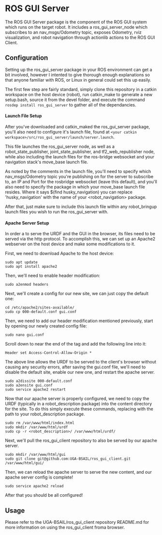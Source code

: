 # ROS GUI Server

The ROS GUI Server package is the component of the ROS GUI system which runs on the target robot. It includes a ros_gui_server_node which subscribes to an nav_msgs/Odometry topic, exposes Odometry, rviz visualization, and robot navigation through actionlib actions to the ROS GUI Client.


## Configuration

Setting up the ros_gui_server package in your ROS environment can get a bit involved, however I intented to give thorough enough explanations so that anyone familiar with ROS, or Linux in general could set this up easily.

The first few step are fairly standard, simply clone this repository in a catkin workspace on the host device (robot), run catkin_make to generate a new setup.bash, source it from the devel folder, and execute the command `rosdep install ros_gui_server` to gather all of the dependancies.

#### Launch File Setup

After you've downloaded and catkin_maked the ros_gui_server package, you'll also need to configure it's launch file, found at `<your catkin workspace>/src/ros_gui_server/launch/server.launch`.

This file launches the ros_gui_server node, as well as a robot_state_publisher, joint_state_publisher, and tf2_web_republisher node, while also including the launch files for the ros-bridge websocket and your navigation stack's move_base launch file. 

As noted by the comments in the launch file, you'll need to specify which nav_msgs/Odometry topic you're publishing on for the server to subscribe to, an IP and Port for the rosbridge websocket (leave this default), and you'll also need to specify the package in which your move_base launch file resides. Where it says $(find husky_navigation) you can replace 'husky_navigation' with the name of your <robot_navigation> package.

After that, just make sure to include this launch file within any robot_bringup launch files you wish to run the ros_gui_server with.

#### Apache Server Setup

In order a to serve the URDF and the GUI in the browser, its files need to be served via the http protocol. To accomplish this, we can set up an Apache2 webserver on the host device and make some modifications to it.

First, we need to download Apache to the host device:

```
sudo apt update
sudo apt install apache2
```

Then, we'll need to enable header modification:

```
sudo a2enmod headers
```

Next, we'll create a config for our new site, we can just copy the default one:

```
cd /etc/apache2/sites-available/
sudo cp 000-default.conf gui.conf
```

Then, we need to add our header modification mentioned previously, start by opening our newly created config file:

```
sudo nano gui.conf
```

Scroll down to near the end of the <VirtualHost> tag and add the following line into it:

```
Header set Access-Control-Allow-Origin *
```

The above line allows the URDF to be served to the client's browser without causing any security errors, after saving the gui.conf file, we'll need to disable the default site, enable our new one, and restart the apache server.

```
sudo a2dissite 000-default.conf
sudo a2ensite gui.conf
sudo service apache2 restart
```

Now that our apache server is properly configured, we need to copy the URDF (typically in a robot_description package) into the content directory for the site. To do this simply execute these commands, replacing <robot-description> with the path to your robot_description package.
  
```
sudo rm /var/www/html/index.html
sudo mkdir /var/www/html/urdf
sudo cp -r <robot_description>/ /var/www/html/urdf/
```
Next, we'll pull the ros_gui_client repository to also be served by our apache server.

```
sudo mkdir /var/www/html/gui
sudo git clone git@github.com:UGA-BSAIL/ros_gui_client.git /var/www/html/gui/
```

Then, we can reload the apache server to serve the new content, and our apache server config is complete!

```
sudo service apache2 reload
```
After that you should be all configured!

## Usage

Please refer to the UGA-BSAIL/ros_gui_client repository README.md for more information on using the ros_gui_client froma browser.
